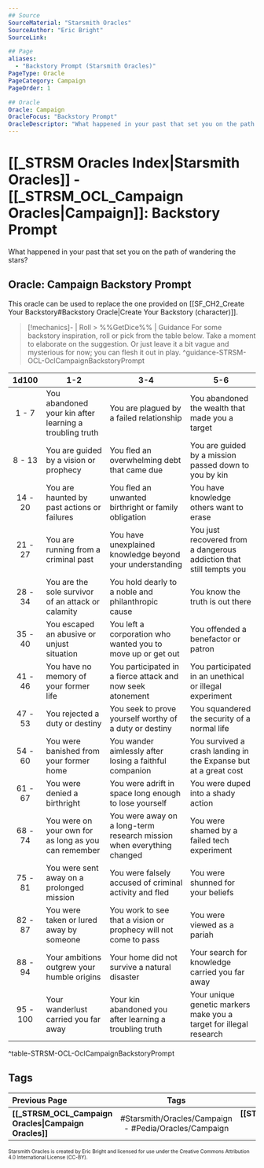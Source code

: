 ```yaml
---
## Source
SourceMaterial: "Starsmith Oracles"
SourceAuthor: "Eric Bright"
SourceLink: 

## Page
aliases:
  - "Backstory Prompt (Starsmith Oracles)"
PageType: Oracle
PageCategory: Campaign
PageOrder: 1

## Oracle
Oracle: Campaign
OracleFocus: "Backstory Prompt"
OracleDescriptor: "What happened in your past that set you on the path of wandering the stars?"
---
```

# [[_STRSM Oracles Index|Starsmith Oracles]] - [[_STRSM_OCL_Campaign Oracles|Campaign]]: Backstory Prompt
What happened in your past that set you on the path of wandering the stars?

## Oracle: Campaign Backstory Prompt
This oracle can be used to replace the one provided on [[SF_CH2_Create Your Backstory#Backstory Oracle|Create Your Backstory (character)]].

> [!mechanics]- | Roll > %%GetDice%% | Guidance
> For some backstory inspiration, roll or pick from the table below. Take a moment to elaborate on the suggestion. Or just leave it a bit vague and mysterious for now; you can flesh it out in play. ^guidance-STRSM-OCL-OclCampaignBackstoryPrompt

| 1d100 | 1-2 | 3-4 | 5-6 |
| :---: | --- | --- | --- |
| 1 - 7 | You abandoned your kin after learning a troubling truth | You are plagued by a failed relationship | You abandoned the wealth that made you a target |
| 8 - 13 | You are guided by a vision or prophecy | You fled an overwhelming debt that came due | You are guided by a mission passed down to you by kin |
| 14 - 20 | You are haunted by past actions or failures | You fled an unwanted birthright or family obligation | You have knowledge others want to erase |
| 21 - 27 | You are running from a criminal past | You have unexplained knowledge beyond your understanding | You just recovered from a dangerous addiction that still tempts you |
| 28 - 34 | You are the sole survivor of an attack or calamity | You hold dearly to a noble and philanthropic cause | You know the truth is out there |
| 35 - 40 | You escaped an abusive or unjust situation | You left a corporation who wanted you to move up or get out | You offended a benefactor or patron |
| 41 - 46 | You have no memory of your former life | You participated in a fierce attack and now seek atonement | You participated in an unethical or illegal experiment |
| 47 - 53 | You rejected a duty or destiny | You seek to prove yourself worthy of a duty or destiny | You squandered the security of a normal life |
| 54 - 60 | You were banished from your former home | You wander aimlessly after losing a faithful companion | You survived a crash landing in the Expanse but at a great cost |
| 61 - 67 | You were denied a birthright | You were adrift in space long enough to lose yourself | You were duped into a shady action |
| 68 - 74 | You were on your own for as long as you can remember | You were away on a long-term research mission when everything changed | You were shamed by a failed tech experiment |
| 75 - 81 | You were sent away on a prolonged mission | You were falsely accused of criminal activity and fled | You were shunned for your beliefs |
| 82 - 87 | You were taken or lured away by someone | You work to see that a vision or prophecy will not come to pass | You were viewed as a pariah |
| 88 - 94 | Your ambitions outgrew your humble origins | Your home did not survive a natural disaster | Your search for knowledge carried you far away |
| 95 - 100 | Your wanderlust carried you far away | Your kin abandoned you after learning a troubling truth | Your unique genetic markers make you a target for illegal research |
^table-STRSM-OCL-OclCampaignBackstoryPrompt

## Tags
| Previous Page | Tags | Next Page | 
| :--- | :---: | ---: |
| **[[_STRSM_OCL_Campaign Oracles\|Campaign Oracles]]** | #Starsmith/Oracles/Campaign - #Pedia/Oracles/Campaign | **[[STRSM_OCL_Starship History\|Starship History Oracle]]** |

<font size=-2>Starsmith Oracles is created by Eric Bright and licensed for use under the Creative Commons Attribution 4.0 International License (CC-BY).</font>